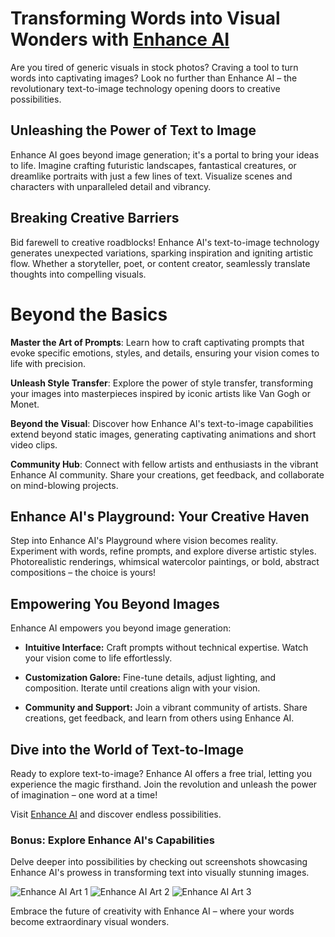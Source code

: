 # Transforming Words into Visual Wonders with [Enhance AI](https://enhanceai.art/text-to-image) 

Are you tired of generic visuals in stock photos? Craving a tool to turn words into captivating images? Look no further than Enhance AI – the revolutionary text-to-image technology opening doors to creative possibilities.

## Unleashing the Power of Text to Image

Enhance AI goes beyond image generation; it's a portal to bring your ideas to life. Imagine crafting futuristic landscapes, fantastical creatures, or dreamlike portraits with just a few lines of text. Visualize scenes and characters with unparalleled detail and vibrancy.

## Breaking Creative Barriers

Bid farewell to creative roadblocks! Enhance AI's text-to-image technology generates unexpected variations, sparking inspiration and igniting artistic flow. Whether a storyteller, poet, or content creator, seamlessly translate thoughts into compelling visuals.

# Beyond the Basics

**Master the Art of Prompts**: 
Learn how to craft captivating prompts that evoke specific emotions, styles, and details, ensuring your vision comes to life with precision.

**Unleash Style Transfer**:
Explore the power of style transfer, transforming your images into masterpieces inspired by iconic artists like Van Gogh or Monet.

**Beyond the Visual**:
Discover how Enhance AI's text-to-image capabilities extend beyond static images, generating captivating animations and short video clips.

**Community Hub**:
Connect with fellow artists and enthusiasts in the vibrant Enhance AI community. Share your creations, get feedback, and collaborate on mind-blowing projects.


## Enhance AI's Playground: Your Creative Haven

Step into Enhance AI's Playground where vision becomes reality. Experiment with words, refine prompts, and explore diverse artistic styles. Photorealistic renderings, whimsical watercolor paintings, or bold, abstract compositions – the choice is yours!

## Empowering You Beyond Images

Enhance AI empowers you beyond image generation:

- **Intuitive Interface:** Craft prompts without technical expertise. Watch your vision come to life effortlessly.

- **Customization Galore:** Fine-tune details, adjust lighting, and composition. Iterate until creations align with your vision.

- **Community and Support:** Join a vibrant community of artists. Share creations, get feedback, and learn from others using Enhance AI.

## Dive into the World of Text-to-Image

Ready to explore text-to-image? Enhance AI offers a free trial, letting you experience the magic firsthand. Join the revolution and unleash the power of imagination – one word at a time!

Visit [Enhance AI](https://enhanceai.art/text-to-image) and discover endless possibilities.

### Bonus: Explore Enhance AI's Capabilities

Delve deeper into possibilities by checking out screenshots showcasing Enhance AI's prowess in transforming text into visually stunning images.

![Enhance AI Art 1](https://enhanceai.s3.amazonaws.com/7074053d-9cc4-4f81-bdf3-a8b74935f59d_1.png)
![Enhance AI Art 2](https://enhanceai.s3.amazonaws.com/df7f4fb8-bf13-4a0b-80a0-c0876edc725d_1.png)
![Enhance AI Art 3](https://enhanceai.s3.amazonaws.com/009a7359-6103-4a87-87e0-2c704fe2ca7a_1.png)

Embrace the future of creativity with Enhance AI – where your words become extraordinary visual wonders.
